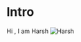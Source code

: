 # Intro

Hi , I am Harsh 
![Harsh](https://github.com/harshsharma1238/Intro/assets/174492537/bd54957a-1669-4b93-9fd8-fdb3f54433be)

